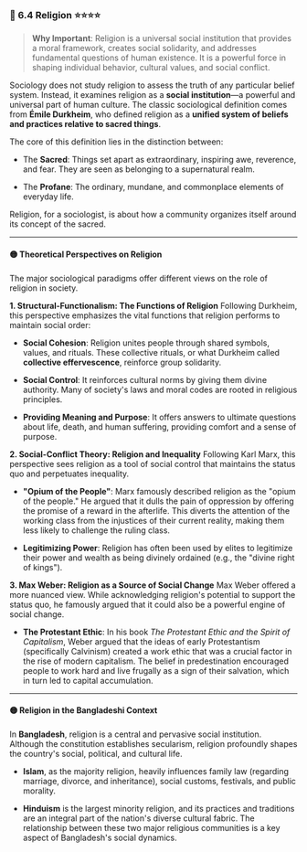 ### 📌  6.4 Religion ⭐⭐⭐⭐

> **Why Important**: Religion is a universal social institution that provides a moral framework, creates social solidarity, and addresses fundamental questions of human existence. It is a powerful force in shaping individual behavior, cultural values, and social conflict.

Sociology does not study religion to assess the truth of any particular belief system. Instead, it examines religion as a **social institution**—a powerful and universal part of human culture. The classic sociological definition comes from **Émile Durkheim**, who defined religion as a **unified system of beliefs and practices relative to sacred things**.

The core of this definition lies in the distinction between:

- The **Sacred**: Things set apart as extraordinary, inspiring awe, reverence, and fear. They are seen as belonging to a supernatural realm.
    
- The **Profane**: The ordinary, mundane, and commonplace elements of everyday life.
    

Religion, for a sociologist, is about how a community organizes itself around its concept of the sacred.

---

#### 🟡 Theoretical Perspectives on Religion

The major sociological paradigms offer different views on the role of religion in society.

**1. Structural-Functionalism: The Functions of Religion** Following Durkheim, this perspective emphasizes the vital functions that religion performs to maintain social order:

- **Social Cohesion**: Religion unites people through shared symbols, values, and rituals. These collective rituals, or what Durkheim called **collective effervescence**, reinforce group solidarity.
    
- **Social Control**: It reinforces cultural norms by giving them divine authority. Many of society's laws and moral codes are rooted in religious principles.
    
- **Providing Meaning and Purpose**: It offers answers to ultimate questions about life, death, and human suffering, providing comfort and a sense of purpose.
    

**2. Social-Conflict Theory: Religion and Inequality** Following Karl Marx, this perspective sees religion as a tool of social control that maintains the status quo and perpetuates inequality.

- **"Opium of the People"**: Marx famously described religion as the "opium of the people." He argued that it dulls the pain of oppression by offering the promise of a reward in the afterlife. This diverts the attention of the working class from the injustices of their current reality, making them less likely to challenge the ruling class.
    
- **Legitimizing Power**: Religion has often been used by elites to legitimize their power and wealth as being divinely ordained (e.g., the "divine right of kings").
    

**3. Max Weber: Religion as a Source of Social Change** Max Weber offered a more nuanced view. While acknowledging religion's potential to support the status quo, he famously argued that it could also be a powerful engine of social change.

- **The Protestant Ethic**: In his book _The Protestant Ethic and the Spirit of Capitalism_, Weber argued that the ideas of early Protestantism (specifically Calvinism) created a work ethic that was a crucial factor in the rise of modern capitalism. The belief in predestination encouraged people to work hard and live frugally as a sign of their salvation, which in turn led to capital accumulation.
    

---

#### 🟡 Religion in the Bangladeshi Context

In **Bangladesh**, religion is a central and pervasive social institution. Although the constitution establishes secularism, religion profoundly shapes the country's social, political, and cultural life.

- **Islam**, as the majority religion, heavily influences family law (regarding marriage, divorce, and inheritance), social customs, festivals, and public morality.
    
- **Hinduism** is the largest minority religion, and its practices and traditions are an integral part of the nation's diverse cultural fabric. The relationship between these two major religious communities is a key aspect of Bangladesh's social dynamics.